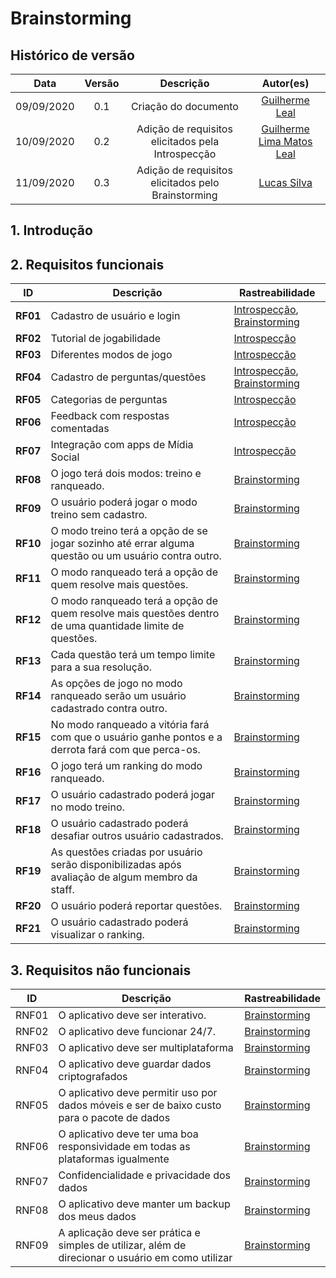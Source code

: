 # Brainstorming

## Histórico de versão
| Data | Versão | Descrição | Autor(es) |
| :--: | :----: | :-------: | :-------: |
| 09/09/2020| 0.1 | Criação do documento | [Guilherme Leal](https://github.com/gleal17) |
| 10/09/2020| 0.2 | Adição de requisitos elicitados pela Introspecção | [Guilherme Lima Matos Leal](https://github.com/gleal17) |
| 11/09/2020| 0.3 | Adição de requisitos elicitados pelo Brainstorming | [Lucas Silva](https://github.com/lucasgomesgs0) |

## 1. Introdução


## 2. Requisitos funcionais
| ID | Descrição | Rastreabilidade | 
|--------|-----------|------------|
|**RF01**| Cadastro de usuário e login | [Introspecção](./introspeccao.md), [Brainstorming](./brainstorming.md)  |
|**RF02**| Tutorial de jogabilidade | [Introspecção](./introspeccao.md) |
|**RF03**| Diferentes modos de jogo | [Introspecção](./introspeccao.md) |
|**RF04**| Cadastro de perguntas/questões | [Introspecção](./introspeccao.md), [Brainstorming](./brainstorming.md) |
|**RF05**| Categorias de perguntas | [Introspecção](./introspeccao.md) |
|**RF06**| Feedback com respostas comentadas | [Introspecção](./introspeccao.md) |
|**RF07**| Integração com apps de Mídia Social | [Introspecção](./introspeccao.md) |
|**RF08**| O jogo terá dois modos: treino e ranqueado. | [Brainstorming](./brainstorming.md) |
|**RF09**| O usuário poderá jogar o modo treino sem cadastro. | [Brainstorming](./brainstorming.md) |
|**RF10**| O modo treino terá a opção de se jogar sozinho até errar alguma questão ou um usuário contra outro. | [Brainstorming](./brainstorming.md) |
|**RF11**| O modo ranqueado terá a opção de quem resolve mais questões. | [Brainstorming](./brainstorming.md) |
|**RF12**| O modo ranqueado terá a opção de quem resolve mais questões dentro de uma quantidade limite de questões. | [Brainstorming](./brainstorming.md) |
|**RF13**| Cada questão terá um tempo limite para a sua resolução. | [Brainstorming](./brainstorming.md) |
|**RF14**| As opções de jogo no modo ranqueado serão um usuário cadastrado contra outro. | [Brainstorming](./brainstorming.md) |
|**RF15**| No modo ranqueado a vitória fará com que o usuário ganhe pontos e a derrota fará com que perca-os. | [Brainstorming](./brainstorming.md) |
|**RF16**| O jogo terá um ranking do modo ranqueado. | [Brainstorming](./brainstorming.md) |
|**RF17**| O usuário cadastrado poderá jogar no modo treino. | [Brainstorming](./brainstorming.md) |
|**RF18**| O usuário cadastrado poderá desafiar outros usuário cadastrados. | [Brainstorming](./brainstorming.md) |
|**RF19**| As questões criadas por usuário serão disponibilizadas após avaliação de algum membro da staff. | [Brainstorming](./brainstorming.md) |
|**RF20**| O usuário poderá reportar questões. | [Brainstorming](./brainstorming.md) |
|**RF21**| O usuário cadastrado poderá visualizar o ranking. | [Brainstorming](./brainstorming.md) |


## 3. Requisitos não funcionais
| ID | Descrição | Rastreabilidade | 
|----|------|---------|
| RNF01 | O aplicativo deve ser interativo. | [Brainstorming](./brainstorming.md) |
| RNF02 | O aplicativo deve funcionar 24/7. | [Brainstorming](./brainstorming.md) |
| RNF03 | O aplicativo deve ser multiplataforma | [Brainstorming](./brainstorming.md) |
| RNF04 | O aplicativo deve guardar dados criptografados | [Brainstorming](./brainstorming.md) |
| RNF05 | O aplicativo deve permitir uso por dados móveis e ser de baixo custo para o pacote de dados | [Brainstorming](./brainstorming.md) |
| RNF06 | O aplicativo deve ter uma boa responsividade em todas as plataformas igualmente | [Brainstorming](./brainstorming.md) |
| RNF07 | Confidencialidade e privacidade dos dados | [Brainstorming](./brainstorming.md) |
| RNF08 | O aplicativo deve manter um backup dos meus dados | [Brainstorming](./brainstorming.md) |
| RNF09 | A aplicação deve ser prática e simples de utilizar, além de direcionar o usuário em como utilizar | [Brainstorming](./brainstorming.md) |